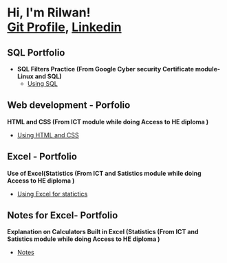 <h1>Hi, I'm Rilwan! 
  <br/><a href="https://github.com/rilchief">Git Profile</a>, <a href="https://www.linkedin.com/in/rilwan-ajelero-9639b4234/">Linkedin</a></h1>

<h2> SQL Portfolio</h2>

- <b>SQL Filters Practice (From Google Cyber security Certificate module- Linux and SQL)</b>
  - [Using SQL](https://github.com/rilchief/Using-SQL)

<h2> Web development - Porfolio</h2>
<b>HTML and CSS (From ICT module while doing Access to HE diploma )</b>

  - [Using HTML and CSS](https://github.com/rilchief/popandexclusive)

<h2> Excel - Portfolio</h2>
<b>Use of Excel(Statistics (From ICT and Satistics module while doing Access to HE diploma )</b>

  - [Using Excel for statictics](https://docs.google.com/spreadsheets/d/1mY_Q_5gxJzLWukSJsk9cXcNtnKpaiBMp/edit?usp=drive_link&ouid=110859359202279205936&rtpof=true&sd=true)

<h2> Notes for Excel- Portfolio</h2>
<b>Explanation on  Calculators Built in Excel (Statistics (From ICT and Satistics module while doing Access to HE diploma )</b>

  - [Notes](https://docs.google.com/document/d/1Klu4DiVOmRYXWkJQNR9eAPoy2RnS_GoO/edit?usp=drive_link&ouid=110859359202279205936&rtpof=true&sd=true)
